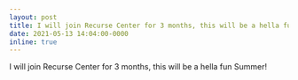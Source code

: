 ```yaml
---
layout: post
title: I will join Recurse Center for 3 months, this will be a hella fun Summer! 
date: 2021-05-13 14:04:00-0000
inline: true
---
```

I will join Recurse Center for 3 months, this will be a hella fun Summer! 




